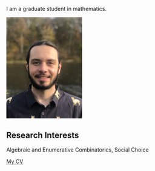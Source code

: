 I am a graduate student in mathematics. 

<img src="Dan.jpeg" alt="drawing" width="200"/>

## Research Interests
Algebraic and Enumerative Combinatorics, Social Choice

[My CV](CV.pdf)

